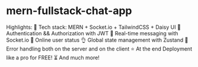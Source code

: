 # mern-fullstack-chat-app
Highlights:  🌟 Tech stack: MERN + Socket.io + TailwindCSS + Daisy UI 🎃 Authentication &amp;&amp; Authorization with JWT 👾 Real-time messaging with Socket.io 🚀 Online user status 👌 Global state management with Zustand 🐞 Error handling both on the server and on the client ⭐ At the end Deployment like a pro for FREE! ⏳ And much more!
